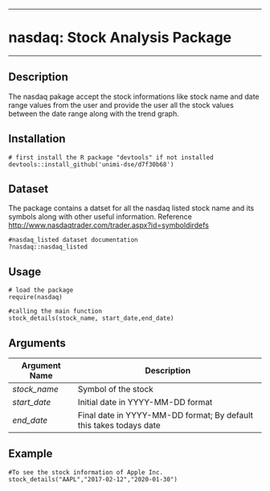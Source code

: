 
---
# nasdaq: Stock Analysis Package
---

## Description

The nasdaq pakage accept the stock informations like stock name and date range values from the user and provide the user all the stock values between the date range along with the trend graph.

## Installation
```
# first install the R package "devtools" if not installed
devtools::install_github('unimi-dse/d7f30b68')
```
## Dataset
The package contains a datset for all the nasdaq listed stock name and its symbols along with other useful information. Reference <http://www.nasdaqtrader.com/trader.aspx?id=symboldirdefs>
```
#nasdaq_listed dataset documentation
?nasdaq::nasdaq_listed
```
## Usage
```
# load the package
require(nasdaq)

#calling the main function
stock_details(stock_name, start_date,end_date)
```
## Arguments
Argument Name  | Description
---------------|--------------
*stock_name*   |Symbol of the stock
*start_date*   |Initial date in YYYY-MM-DD format
*end_date*     |Final date in YYYY-MM-DD format; By default this takes todays date

## Example
```
#To see the stock information of Apple Inc.
stock_details("AAPL","2017-02-12","2020-01-30")
```
